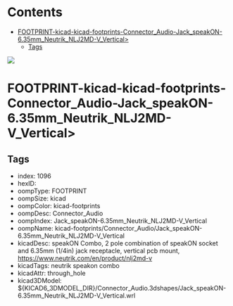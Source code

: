 



Contents
========

* [FOOTPRINT-kicad-kicad-footprints-Connector_Audio-Jack_speakON-6.35mm_Neutrik_NLJ2MD-V_Vertical>](#footprint-kicad-kicad-footprints-connector_audio-jack_speakon-635mm_neutrik_nlj2md-v_vertical)
	* [Tags](#tags)
  
![][im]
# FOOTPRINT-kicad-kicad-footprints-Connector_Audio-Jack_speakON-6.35mm_Neutrik_NLJ2MD-V_Vertical>

## Tags

- index: 1096
- hexID: 
- oompType: FOOTPRINT
- oompSize: kicad
- oompColor: kicad-footprints
- oompDesc: Connector_Audio
- oompIndex: Jack_speakON-6.35mm_Neutrik_NLJ2MD-V_Vertical
- oompName: kicad-footprints/Connector_Audio/Jack_speakON-6.35mm_Neutrik_NLJ2MD-V_Vertical
- kicadDesc: speakON Combo, 2 pole combination of speakON socket and 6.35mm (1/4in) jack receptacle, vertical pcb mount, https://www.neutrik.com/en/product/nlj2md-v
- kicadTags: neutrik speakon combo
- kicadAttr: through_hole
- kicad3DModel: ${KICAD6_3DMODEL_DIR}/Connector_Audio.3dshapes/Jack_speakON-6.35mm_Neutrik_NLJ2MD-V_Vertical.wrl



[im]: image.png

